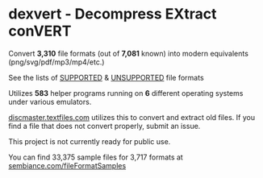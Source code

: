 # dexvert - **D**ecompress **EX**tract con**VERT**
Convert **3,310** file formats (out of **7,081** known) into modern equivalents (png/svg/pdf/mp3/mp4/etc.)

See the lists of [SUPPORTED](SUPPORTED.md) & [UNSUPPORTED](UNSUPPORTED.md) file formats

Utilizes **583** helper programs running on **6** different operating systems under various emulators.

[discmaster.textfiles.com](http://discmaster.textfiles.com/) utilizes this to convert and extract old files. If you find a file that does not convert properly, submit an issue.

This project is not currently ready for public use.

You can find 33,375 sample files for 3,717 formats at [sembiance.com/fileFormatSamples](https://sembiance.com/fileFormatSamples/)
